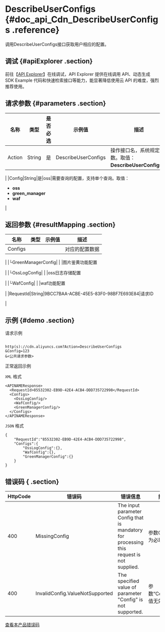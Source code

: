 # DescribeUserConfigs {#doc_api_Cdn_DescribeUserConfigs .reference}

调用DescribeUserConfigs接口获取用户相应的配置。

## 调试 {#apiExplorer .section}

前往【[API Explorer](https://api.aliyun.com/#product=Cdn&api=DescribeUserConfigs)】在线调试，API Explorer 提供在线调用 API、动态生成 SDK Example 代码和快速检索接口等能力，能显著降低使用云 API 的难度，强烈推荐使用。

## 请求参数 {#parameters .section}

|名称|类型|是否必选|示例值|描述|
|--|--|----|---|--|
|Action|String|是|DescribeUserConfigs|操作接口名，系统规定参数。取值：**DescribeUserConfigs**。

 |
|Config|String|是|oss|需要查询的配置，支持单个查询。取值：

 -   **oss**
-   **green\_manager**
-   **waf**

 |

## 返回参数 {#resultMapping .section}

|名称|类型|示例值|描述|
|--|--|---|--|
|Configs| | |对应的配置数据

 |
|└GreenManagerConfig| | |图片鉴黄功能配置

 |
|└OssLogConfig| | |oss日志存储配置

 |
|└WafConfig| | |waf功能配置

 |
|RequestId|String|9BCC7BAA-ACBE-45E5-83F0-98BF7E693E84|请求ID

 |

## 示例 {#demo .section}

请求示例

``` {#request_demo}

http(s)://cdn.aliyuncs.com?Action=DescribeUserConfigs
&Config=123
&<公共请求参数>

```

正常返回示例

`XML` 格式

``` {#xml_return_success_demo}
<APINAMEResponse>
  <RequestId>85532302-EB9D-42E4-ACB4-DDD735722998</RequestId>
  <Configs>
    <OssLogConfig/>
    <WafConfig/>
    <GreenManagerConfig/>
  </Configs>
</APINAMEResponse>

```

`JSON` 格式

``` {#json_return_success_demo}
{
	"RequestId":"85532302-EB9D-42E4-ACB4-DDD735722998",
	"Configs":{
		"OssLogConfig":{},
		"WafConfig":{},
		"GreenManagerConfig":{}
	}
}
```

## 错误码 { .section}

|HttpCode|错误码|错误信息|描述|
|--------|---|----|--|
|400|MissingConfig|The input parameter Config that is mandatory for processing this request is not supplied.|参数Config为必填。|
|400|InvalidConfig.ValueNotSupported|The specified value of parameter "Config" is not supported.|参数“Config”的值无效。|

[查看本产品错误码](https://error-center.aliyun.com/status/product/Cdn)

